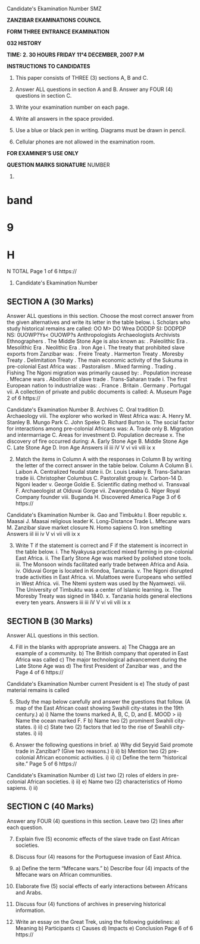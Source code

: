 Candidate's Ekamination Number
SMZ

**ZANZIBAR EKAMINATIONS COUNCIL**

**FORM THREE ENTRANCE EKAMINATION**

**032 HISTORY**

**TIME: 2. 30 HOURS FRIDAY 11°4 DECEMBER, 2007 P.M**

**INSTRUCTIONS TO CANDIDATES**

1. This paper consists of THREE (3) sections A, B and C.

2. Answer ALL questions in section A and B. Answer any FOUR (4)
questions in section C.

3. Write your examination number on each page.

4. Write all answers in the space provided.

5. Use a blue or black pen in writing. Diagrams must be drawn in pencil.

6. Cellular phones are not allowed in the examination room.

**FOR EXAMINER’S USE ONLY**

**QUESTION MARKS SIGNATURE**
NUMBER

1. 
band
=
9
=
H
=
N
TOTAL
Page 1 of 6
https://

1. Candidate's Ekamination Number

## SECTION A (30 Marks)
Answer ALL questions in this section.
Choose the most correct answer from the given alternatives and write its letter in the table below.
i. Scholars who study historical remains are called:
OO M>
DO Wrea DODDP SI: DODPDP NS:
0UOWP?Ys<
OUOWP?s
Anthropologists
Archaeologists
Archivists
Ethnographers
. The Middle Stone Age is also known as:
. Paleolithic Era
. Mesolithic Era
. Neolithic Era
. Iron Age i. The treaty that prohibited slave exports from Zanzibar was:
. Freire Treaty
. Harmerton Treaty
. Moresby Treaty
. Delimitation Treaty
. The main economic activity of the Sukuma in pre-colonial East Africa was:
. Pastoralism
. Mixed farming
. Trading
. Fishing
The Ngoni migration was primarily caused by:
. Population increase
. Mfecane wars
. Abolition of slave trade
. Trans-Saharan trade i. The first European nation to industrialize was:
. France
. Britain
. Germany
. Portugal vii. A collection of private and public documents is called:
A.
Museum
Page 2 of 6
https://

Candidate's Ekamination Number
B. Archives
C. Oral tradition
D. Archaeology viii. The explorer who worked in West Africa was:
A. Henry M. Stanley
B. Mungo Park
C. John Speke
D. Richard Burton ix. The social factor for interactions among pre-colonial Africans was:
A. Trade only
B. Migration and intermarriage
C. Areas for investment
D. Population decrease x. The discovery of fire occurred during:
A. Early Stone Age
B. Middle Stone Age
C. Late Stone Age
D. Iron Age
Answers iil iii iV V vi vii vili ix x

2. Match the items in Column A with the responses in Column B by writing the letter of the correct answer in the table below.
Column A Column B
i. Laibon A. Centralized feudal state ii. Dr. Louis Leakey B. Trans-Saharan trade iii. Christopher Columbus C. Pastoralist group iv. Carbon-14 D. Ngoni leader v. George Goldie E. Scientific dating method vi. Transvaal F. Archaeologist at Olduvai Gorge vii. Zwangendaba G. Niger Royal Company founder viii. Buganda H. Discovered America
Page 3 of 6
https://

Candidate's Ekamination Number ik. Gao and Timbuktu I. Boer republic x. Maasai J. Maasai religious leader
K. Long-Distance Trade
L. Mfecane wars
M. Zanzibar slave market closure
N. Homo sapiens
O. Iron smelting
Answers iil iii iv V vi vii vili ix x

3. Write T if the statement is correct and F if the statement is incorrect in the table below.
i. The Nyakyusa practiced mixed farming in pre-colonial East Africa.
ii. The Early Stone Age was marked by polished stone tools.
iii. The Monsoon winds facilitated early trade between Africa and Asia.
iv. Olduvai Gorge is located in Kondoa, Tanzania.
v. The Ngoni disrupted trade activities in East Africa.
vi. Mulattoes were Europeans who settled in West Africa.
vii. The Ntemi system was used by the Nyamwezi.
viii. The University of Timbuktu was a center of Islamic learning.
ix. The Moresby Treaty was signed in 1840. 
x. Tanzania holds general elections every ten years.
Answers iii iii iV V vi vii vili ix x

## SECTION B (30 Marks)
Answer ALL questions in this section.

4. Fill in the blanks with appropriate answers.
a) The Chagga are an example of a community.
b) The British company that operated in East Africa was called c) The major technological advancement during the Late Stone Age was d) The first President of Zanzibar was , and the
Page 4 of 6
https://

Candidate's Ekamination Number current President is e) The study of past material remains is called

5. Study the map below carefully and answer the guestions that follow.
(A map of the East African coast showing Swahili city-states in the 19th century.)
a) i) Name the towns marked A, B, C, D, and E.
MOOD >
ii) Name the ocean marked F.
F
b) Name two (2) prominent Swahili city-states.
i)
ii)
c) State two (2) factors that led to the rise of Swahili city-states.
i)
ii)

6. Answer the following questions in brief.
a) Why did Seyyid Said promote trade in Zanzibar? (Give two reasons.)
i)
ii)
b) Mention two (2) pre-colonial African economic activities.
i)
ii)
c) Define the term “historical site.”
Page 5 of 6
https://

Candidate's Ekamination Number d) List two (2) roles of elders in pre-colonial African societies.
i)
ii)
e) Name two (2) characteristics of Homo sapiens.
i)
ii)

## SECTION C (40 Marks)
Answer any FOUR (4) questions in this section.
Leave two (2) lines after each question.

7. Explain five (5) economic effects of the slave trade on East African societies.

8. Discuss four (4) reasons for the Portuguese invasion of East Africa.

9. a) Define the term “Mfecane wars.”
b) Describe four (4) impacts of the Mfecane wars on African communities.

10. Elaborate five (5) social effects of early interactions between Africans and
Arabs.

11. Discuss four (4) functions of archives in preserving historical information.

12. Write an essay on the Great Trek, using the following guidelines:
a) Meaning b) Participants c) Causes d) Impacts e) Conclusion
Page 6 of 6
https://